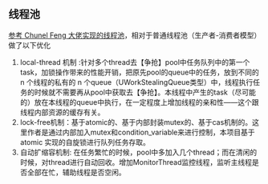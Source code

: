 ## 线程池
[参考 Chunel Feng 大佬实现的线程池](https://github.com/ChunelFeng/CThreadPool)，相对于普通线程池（生产者-消费者模型）做了以下优化

1. local-thread 机制 :针对多个thread去【争抢】pool中任务队列中的第一个task，加锁操作带来的性能开销，把原先pool的queue中的任务，放到不同的 n 个线程的私有的 n 个queue（UWorkStealingQueue类型）中，线程执行任务的时候就不需要再从pool中获取去【争抢】。本线程中产生的task（尽可能的）放在本线程的queue中执行，在一定程度上增加线程的亲和性——这个跟线程内部资源的缓存有关。
2. lock-free机制：基于atomic的、基于内部封装mutex的、基于cas机制的。这里作者是通过内部加入mutex和condition_variable来进行控制，本项目基于 atomic 实现的自旋锁进行队列任务存取。 
3. 自动扩缩容机制: 在任务繁忙的时候，pool中多加入几个thread；而在清闲的时候，对thread进行自动回收。增加MonitorThread监控线程，监听主线程是否全部在忙，辅助线程是否空闲。